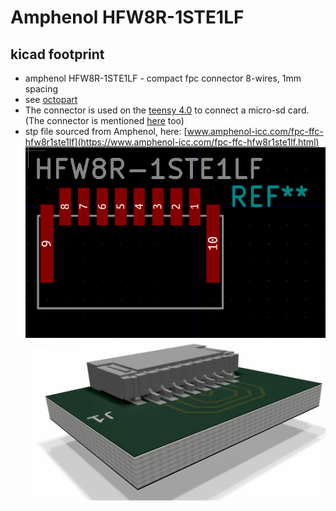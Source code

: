 # Amphenol HFW8R-1STE1LF
## kicad footprint
* amphenol HFW8R-1STE1LF - compact fpc connector 8-wires, 1mm spacing
* see [octopart](https://octopart.com/hfw8r-1ste1lf-amphenol+icc-90335451?r=sp&s=5qMbWiLUREO7aaNVjMOubg#)
* The connector is used on the [teensy 4.0](https://www.pjrc.com/store/teensy40.html) to connect a micro-sd card. (The connector is mentioned [here](https://www.pjrc.com/breakout-board-for-teensy-4-0/) too)
* stp file sourced from Amphenol, here: [www.amphenol-icc.com/fpc-ffc-hfw8r1ste1lf](https://www.amphenol-icc.com/fpc-ffc-hfw8r1ste1lf.html)
![HFW8R-1STE1LF](images/HFW8R-1STE1LF.png)
![HFW8R-1STE1LF](images/HFW8R-1STE1LF-render.png)
